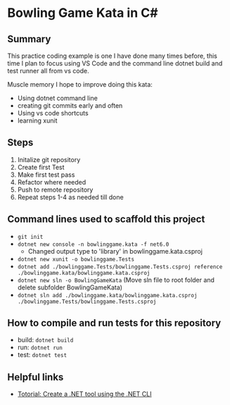 # Bowling Game Kata in C#

## Summary

This practice coding example is one I have done many times before, this time I plan to focus using VS Code and the command line dotnet build and test runner all from vs code.

Muscle memory I hope to improve doing this kata:

- Using dotnet command line
- creating git commits early and often
- Using vs code shortcuts
- learning xunit

## Steps

1. Initalize git repository
2. Create first Test
3. Make first test pass
4. Refactor where needed
5. Push to remote repository
6. Repeat steps 1-4 as needed till done

## Command lines used to scaffold this project

- `git init`
- `dotnet new console -n bowlinggame.kata -f net6.0`
  - Changed output type to 'library' in bowlinggame.kata.csproj
- `dotnet new xunit -o bowlinggame.Tests`
- `dotnet add ./bowlinggame.Tests/bowlinggame.Tests.csproj reference ./bowlinggame.kata/bowlinggame.kata.csproj`
- `dotnet new sln -o BowlingGameKata` (Move sln file to root folder and delete subfolder BowlingGameKata)
- `dotnet sln add ./bowlinggame.kata/bowlinggame.kata.csproj ./bowlinggame.Tests/bowlinggame.Tests.csproj`

## How to compile and run tests for this repository

- build: `dotnet build`
- run: `dotnet run`
- test: `dotnet test`

## Helpful links

- [Totorial: Create a .NET tool using the .NET CLI](https://docs.microsoft.com/en-us/dotnet/core/tools/global-tools-how-to-create#:~:text=Create%20a%20project%201%20Open%20a%20command%20prompt,3%20Navigate%20to%20the%20microsoft.botsay%20folder.%20cd%20microsoft.botsay)